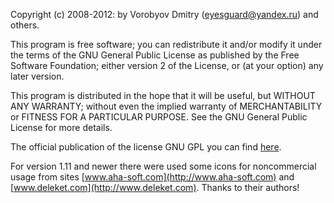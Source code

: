 Copyright (c) 2008-2012: by Vorobyov Dmitry (eyesguard@yandex.ru) and others.

This program is free software; you can redistribute it and/or modify
it under the terms of the GNU General Public License as published by
the Free Software Foundation; either version 2 of the License, or
(at your option) any later version.

This program is distributed in the hope that it will be useful,
but WITHOUT ANY WARRANTY; without even the implied warranty of
MERCHANTABILITY or FITNESS FOR A PARTICULAR PURPOSE. See the
GNU General Public License for more details.

The official publication of the license GNU GPL you can find
[here](http://www.gnu.org/licenses/gpl.html).

For version 1.11 and newer there were used some icons
for noncommercial usage from sites [www.aha-soft.com](http://www.aha-soft.com)
and [www.deleket.com](http://www.deleket.com).
Thanks to their authors!